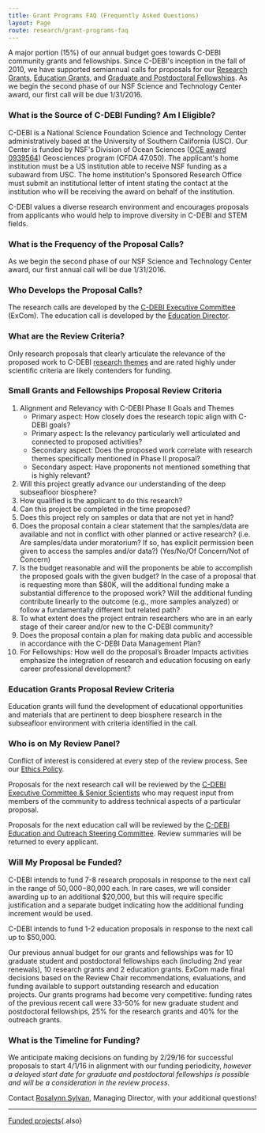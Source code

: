 ```yaml
---
title: Grant Programs FAQ (Frequently Asked Questions)
layout: Page
route: research/grant-programs-faq
---
```


A major portion (15%) of our annual budget goes towards C-DEBI community grants and fellowships. Since C-DEBI's inception in the fall of 2010, we have supported semiannual calls for proposals for our [Research Grants](http://www.darkenergybiosphere.org/research-activities/research-support/research-grants/), [Education Grants](http://www.darkenergybiosphere.org/education-diversity/education-small-grants/), and [Graduate and Postdoctoral Fellowships](http://www.darkenergybiosphere.org/research-activities/research-support/fellowships/). As we begin the second phase of our NSF Science and Technology Center award, our first call will be due 1/31/2016.

### What is the Source of C-DEBI Funding? Am I Eligible?  
C-DEBI is a National Science Foundation Science and Technology Center administratively based at the University of Southern California (USC). Our Center is funded by NSF's Division of Ocean Sciences ([OCE award 0939564](http://www.nsf.gov/awardsearch/showAward.do?AwardNumber=0939564)) Geosciences program (CFDA 47.050). The applicant's home institution must be a US institution able to receive NSF funding as a subaward from USC. The home institution's Sponsored Research Office must submit an institutional letter of intent stating the contact at the institution who will be receiving the award on behalf of the institution.

C-DEBI values a diverse research environment and encourages proposals from applicants who would help to improve diversity in C-DEBI and STEM fields.

### What is the Frequency of the Proposal Calls?  
As we begin the second phase of our NSF Science and Technology Center award, our first annual call will be due 1/31/2016\.

### Who Develops the Proposal Calls?  
The research calls are developed by the [C-DEBI Executive Committee](http://www.darkenergybiosphere.org/about-our-center/people/) (ExCom). The education call is developed by the [Education Director](http://www.darkenergybiosphere.org/about-our-center/people/).

### What are the Review Criteria?  
Only research proposals that clearly articulate the relevance of the proposed work to C-DEBI [research themes](http://www.darkenergybiosphere.org/research-activities/research-themes/) and are rated highly under scientific criteria are likely contenders for funding.

### Small Grants and Fellowships Proposal Review Criteria

1.  Alignment and Relevancy with C-DEBI Phase II Goals and Themes
    *   Primary aspect: How closely does the research topic align with C-DEBI goals?
    *   Primary aspect: Is the relevancy particularly well articulated and connected to proposed activities?
    *   Secondary aspect: Does the proposed work correlate with research themes specifically mentioned in Phase II proposal?
    *   Secondary aspect: Have proponents not mentioned something that is highly relevant?
2.  Will this project greatly advance our understanding of the deep subseafloor biosphere?
3.  How qualified is the applicant to do this research?
4.  Can this project be completed in the time proposed?
5.  Does this project rely on samples or data that are not yet in hand?
6.  Does the proposal contain a clear statement that the samples/data are available and not in conflict with other planned or active research? (i.e. Are samples/data under moratorium? If so, has explicit permission been given to access the samples and/or data?) (Yes/No/Of Concern/Not of Concern)
7.  Is the budget reasonable and will the proponents be able to accomplish the proposed goals with the given budget? In the case of a proposal that is requesting more than $80K, will the additional funding make a substantial difference to the proposed work? Will the additional funding contribute linearly to the outcome (e.g., more samples analyzed) or follow a fundamentally different but related path?
8.  To what extent does the project entrain researchers who are in an early stage of their career and/or new to the C-DEBI community?
9.  Does the proposal contain a plan for making data public and accessible in accordance with the C-DEBI Data Management Plan?
10.  For Fellowships: How well do the proposal’s Broader Impacts activities emphasize the integration of research and education focusing on early career professional development?

### Education Grants Proposal Review Criteria  
Education grants will fund the development of educational opportunities and materials that are pertinent to deep biosphere research in the subseafloor environment with criteria identified in the call.

### Who is on My Review Panel?  
Conflict of interest is considered at every step of the review process. See our [Ethics Policy](http://www.darkenergybiosphere.org/about-our-center/ethics-policy/).

Proposals for the next research call will be reviewed by the [C-DEBI Executive Committee & Senior Scientists](http://www.darkenergybiosphere.org/about-our-center/people/) who may request input from members of the community to address technical aspects of a particular proposal.

Proposals for the next education call will be reviewed by the [C-DEBI Education and Outreach Steering Committee](http://www.darkenergybiosphere.org/about-our-center/people/). Review summaries will be returned to every applicant.

### Will My Proposal be Funded?  
C-DEBI intends to fund 7-8 research proposals in response to the next call in the range of $50,000-$80,000 each. In rare cases, we will consider awarding up to an additional $20,000, but this will require specific justification and a separate budget indicating how the additional funding increment would be used.

C-DEBI intends to fund 1-2 education proposals in response to the next call up to $50,000.

Our previous annual budget for our grants and fellowships was for 10 graduate student and postdoctoral fellowships each (including 2nd year renewals), 10 research grants and 2 education grants. ExCom made final decisions based on the Review Chair recommendations, evaluations, and funding available to support outstanding research and education projects. Our grants programs had become very competitive: funding rates of the previous recent call were 33-50% for new graduate student and postdoctoral fellowships, 25% for the research grants and 40% for the outreach grants.

### What is the Timeline for Funding?  
We anticipate making decisions on funding by 2/29/16 for successful proposals to start 4/1/16 in alignment with our funding periodicity, _however a delayed start date for graduate and postdoctoral fellowships is possible and will be a consideration in the review process_.

Contact [Rosalynn Sylvan](mailto:rosalyyl@usc.edu), Managing Director, with your additional questions!

---
[Funded projects](http://www.darkenergybiosphere.org/research-activities/funded-projects/){.also}
